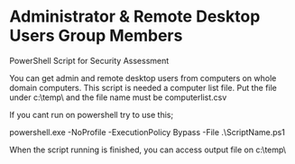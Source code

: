 # Administrator & Remote Desktop Users Group Members

PowerShell Script for Security Assessment

You can get admin and remote desktop users from computers on whole domain computers. 
This script is needed a computer list file. Put the file under c:\temp\ and the file name must be computerlist.csv

If you cant run on powershell try to use this;

powershell.exe -NoProfile -ExecutionPolicy Bypass -File .\ScriptName.ps1

When the script running is finished, you can access output file on c:\temp\
